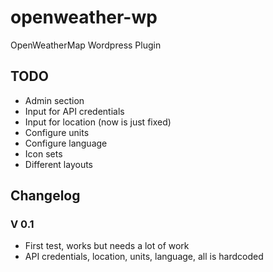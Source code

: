 # openweather-wp
OpenWeatherMap Wordpress Plugin


## TODO

* Admin section
* Input for API credentials
* Input for location (now is just fixed)
* Configure units
* Configure language
* Icon sets
* Different layouts


## Changelog

### V 0.1
* First test, works but needs a lot of work
* API credentials, location, units, language, all is hardcoded 